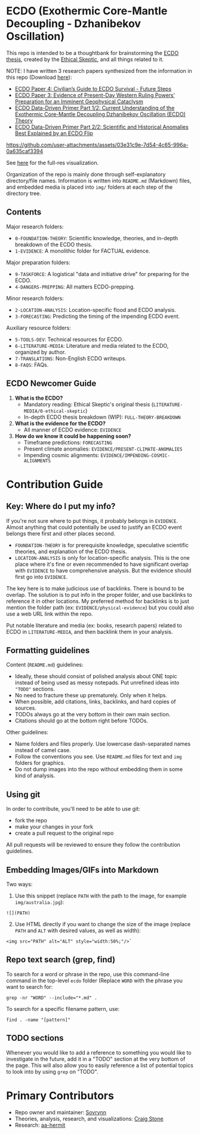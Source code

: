 # ECDO (Exothermic Core-Mantle Decoupling - Dzhanibekov Oscillation)

This repo is intended to be a thoughtbank for brainstorming the [ECDO thesis](https://theethicalskeptic.com/2024/05/23/master-exothermic-core-mantle-decoupling-dzhanibekov-oscillation-theory/), created by the [Ethical Skeptic](https://theethicalskeptic.com/), and all things related to it.

NOTE: I have written 3 research papers synthesized from the information in this repo (Download [here](https://sovrynn.github.io)):
- [ECDO Paper 4: Civilian’s Guide to ECDO Survival - Future Steps](https://sovrynn.github.io/ECDO4eng.pdf)
- [ECDO Paper 3: Evidence of Present-Day Western Ruling Powers’ Preparation for an Imminent Geophysical Cataclysm](https://sovrynn.github.io/ECDO3eng.pdf)
- [ECDO Data-Driven Primer Part 1/2: Current Understanding of the Exothermic Core-Mantle Decoupling Dzhanibekov Oscillation (ECDO) Theory](https://sovrynn.github.io/ECDO-part1-eng.pdf)
- [ECDO Data-Driven Primer Part 2/2: Scientific and Historical Anomalies Best Explained by an ECDO Flip](https://sovrynn.github.io/ECDO-part2-eng.pdf)

https://github.com/user-attachments/assets/03e31c9e-7d54-4c65-996a-0a635caf3394

See [here](https://github.com/sovrynn/ecdo/tree/master/6-LITERATURE-MEDIA/nobulart/ecdo-visualizations) for the full-res visualization.

Organization of the repo is mainly done through self-explanatory directory/file names. Information is written into `README.md` (Markdown) files, and embedded media is placed into `img/` folders at each step of the directory tree.

## Contents

Major research folders:
- `0-FOUNDATION-THEORY`: Scientific knowledge, theories, and in-depth breakdown of the ECDO thesis.
- `1-EVIDENCE`: A monolithic folder for FACTUAL evidence.

Major preparation folders:
- `9-TASKFORCE`: A logistical "data and initiative drive" for preparing for the ECDO.
- `4-DANGERS-PREPPING`: All matters ECDO-prepping.

Minor research folders:
- `2-LOCATION-ANALYSIS`: Location-specific flood and ECDO analysis.
- `3-FORECASTING`: Predicting the timing of the impending ECDO event.

Auxiliary resource folders:
- `5-TOOLS-DEV`: Technical resources for ECDO.
- `6-LITERATURE-MEDIA`: Literature and media related to the ECDO, organized by author.
- `7-TRANSLATIONS`: Non-English ECDO writeups.
- `8-FAQS`: FAQs.

## ECDO Newcomer Guide

1. **What is the ECDO?**
	- Mandatory reading: Ethical Skeptic's original thesis (`LITERATURE-MEDIA/0-ethical-skeptic`)
	- In-depth ECDO thesis breakdown (WIP): `FULL-THEORY-BREAKDOWN`
2. **What is the evidence for the ECDO?**
	- All manner of ECDO evidence: `EVIDENCE`
3. **How do we know it could be happening soon?**
	- Timeframe predictions: `FORECASTING`
    - Present climate anomalies: `EVIDENCE/PRESENT-CLIMATE-ANOMALIES`
    - Impending cosmic alignments: `EVIDENCE/IMPENDING-COSMIC-ALIGNMENTS`

# Contribution Guide

## Key: Where do I put my info?

If you're not sure where to put things, it probably belongs in `EVIDENCE`. Almost anything that could potentially be used to justify an ECDO event belongs there first and other places second.
- `FOUNDATION-THEORY` is for prerequisite knowledge, speculative scientific theories, and explanation of the ECDO thesis.
- `LOCATION-ANALYSIS` is only for location-specific analysis. This is the one place where it's fine or even recommended to have significant overlap with `EVIDENCE` to have comprehensive analysis. But the evidence should first go into `EVIDENCE`.

The key here is to make judicious use of backlinks. There is bound to be overlap. The solution is to put info in the proper folder, and use backlinks to reference it in other locations. My preferred method for backlinks is to just mention the folder path (ex: `EVIDENCE/physical-evidence`) but you could also use a web URL link within the repo.

Put notable literature and media (ex: books, research papers) related to ECDO in `LITERATURE-MEDIA`, and then backlink them in your analysis.

## Formatting guidelines

Content (`README.md`) guidelines:
- Ideally, these should consist of polished analysis about ONE topic instead of being used as messy notepads. Put unrefined ideas into `"TODO"` sections.
- No need to fracture these up prematurely. Only when it helps.
- When possible, add citations, links, backlinks, and hard copies of sources.
- TODOs always go at the very bottom in their own main section.
- Citations should go at the bottom right before TODOs.

Other guidelines:
- Name folders and files properly. Use lowercase dash-separated names instead of camel case.
- Follow the conventions you see. Use `README.md` files for text and `img` folders for graphics.
- Do not dump images into the repo without embedding them in some kind of analysis.

## Using git

In order to contribute, you'll need to be able to use git:
- fork the repo
- make your changes in your fork
- create a pull request to the original repo

All pull requests will be reviewed to ensure they follow the contribution guidelines.

## Embedding Images/GIFs into Markdown

Two ways:
1. Use this snippet (replace `PATH` with the path to the image, for example `img/australia.jpg`):

```
![](PATH)
```

2. Use HTML directly if you want to change the size of the image (replace `PATH` and `ALT` with desired values, as well as width):

```
<img src="PATH" alt="ALT" style="width:50%;"/>`
```

## Repo text search (grep, find)

To search for a word or phrase in the repo, use this command-line command in the top-level `ecdo` folder (Replace `WORD` with the phrase you want to search for:

```
grep -nr "WORD" --include="*.md" .
```

To search for a specific filename pattern, use:

```
find . -name "[pattern]"
```

## TODO sections

Whenever you would like to add a reference to something you would like to investigate in the future, add it in a "TODO" section at the very bottom of the page. This will also allow you to easily reference a list of potential topics to look into by using `grep` on "TODO".

# Primary Contributors

- Repo owner and maintainer: [Sovrynn](https://sovrynn.github.io)
- Theories, analysis, research, and visualizations: [Craig Stone](https://nobulart.com)
- Research: [aa-hermit](https://github.com/aa-hermit)

